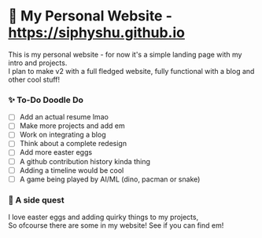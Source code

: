 # 🌴 My Personal Website - https://siphyshu.github.io

<!-- <img src="https://user-images.githubusercontent.com/52672162/136898376-d7e60db3-37b3-471c-b287-caab222d37e3.png" width=600> -->

This is my personal website - for now it's a simple landing page with my intro and projects. <br>
I plan to make v2 with a full fledged website, fully functional with a blog and other cool stuff!

### ✨ To-Do Doodle Do

- [ ] Add an actual resume lmao
- [ ] Make more projects and add em
- [ ] Work on integrating a blog
- [ ] Think about a complete redesign
- [ ] Add more easter eggs
- [ ] A github contribution history kinda thing
- [ ] Adding a timeline would be cool
- [ ] A game being played by AI/ML (dino, pacman or snake)

### 👀 A side quest

I love easter eggs and adding quirky things to my projects,  
So ofcourse there are some in my website! See if you can find em!

